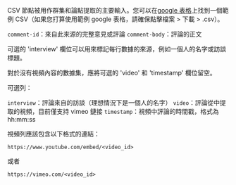 CSV 節點被用作群集和論點提取的主要輸入。您可以在[google 表格](https://docs.google.com/spreadsheets/d/1k8L1M9Ptxz_fBlZlGe0f-X4wCRIfmmRrISLy3c5EqUk/edit#gid=0)上找到一個範例 CSV（如果您打算使用範例 google 表格，請確保點擊檔案 > 下載 > .csv）。

`comment-id`：來自此來源的完整意見或評論
`comment-body`：評論的正文

可選的 'interview' 欄位可以用來標記每行數據的來源，例如一個人的名字或訪談標題。

對於沒有視頻內容的數據集，應將可選的 'video' 和 'timestamp' 欄位留空。

可選列：

`interview`：評論來自的訪談（理想情況下是一個人的名字）
`video`：評論從中提取的視頻，目前僅支持 vimeo 鏈接
`timestamp`：視頻中評論的時間戳，格式為 hh:mm:ss

視頻列應該包含以下格式的連結：

`https://www.youtube.com/embed/<video_id>`

或者

`https://vimeo.com/<video_id>`
